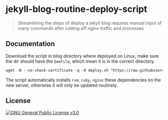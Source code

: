 # jekyll-blog-routine-deploy-script

> Streamlining the steps of deploy a jekyll blog requires manual input of many commands after cutting off nginx traffic and processes


## Documentation

Download the script in blog directory where deployed on Linux, make sure the dir should have the `Gemfile`, which mean it is in the correct directory. 
```markdown
wget -N --no-check-certificate -q -O deploy.sh "https://raw.githubusercontent.com/genhaiyu/jekyll-blog-routine-deploy-script/master/deploy.sh" && chmod +x deploy.sh && bash deploy.sh
```

The script automatically installs `rvm`, `ruby`, `nginx` these dependencies on the new server, otherwise it will only be updated routinely.

## License

[![GNU General Public License v3.0](https://img.shields.io/github/license/genhaiyu/jekyll-blog-routine-deploy-script)](https://github.com/genhaiyu/jekyll-blog-routine-deploy-script/blob/master/LICENSE)
